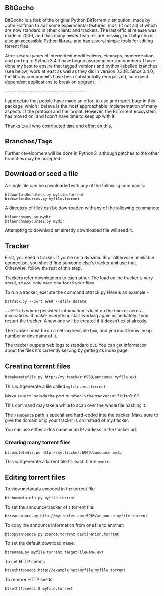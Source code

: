 ## BitGocho

BitGocho is a fork of the original Python BitTorrent distribution, made by
John Hoffman to add some experimental features, most (if not all) of which are
now standard in other clients and trackers. The last official release was made
in 2006, and thus many newer features are missing, but bitgocho is also an
accessible Python library, and has several simple tools for editing torrent
files.

After several years of intermittent modifications, cleanups, modernization, and
porting to Python 3.4, I have begun assigning version numbers. I have done my
best to ensure that tagged versions and python-labelled branches (see below)
work at least as well as they did in version 0.3.18. Since 0.4.0, the library
components have been substantially reorganized, so expect dependent
applications to break on upgrade.

=============================

I appreciate that people have made an effort to use and report bugs in this
package, which I believe is the most approachable implementation of many aspects
of the protocol and file format. However, the BitTorrent ecosystem has moved on,
and I don't have time to keep up with it.

Thanks to all who contributed time and effort on this.

## Branches/Tags

Further development will be done in Python 3, although patches to the other
branches may be accepted.


## Download or seed a file

A single file can be downloaded with any of the following commands:

    btdownloadheadless.py myfile.torrent
    btdownloadcurses.py myfile.torrent

A directory of files can be downloaded with any of the following commands:

    btlaunchmany.py mydir
    btlaunchmanycurses.py mydir

Attempting to download an already downloaded file will seed it.

## Tracker
First, you need a tracker. If you're on a dynamic IP or otherwise 
unreliable connection, you should find someone else's tracker and 
use that. Otherwise, follow the rest of this step.

Trackers refer downloaders to each other. The load on the tracker 
is very small, so you only need one for all your files.

To run a tracker, execute the command bttrack.py Here is an example -

    bttrack.py --port 6969 --dfile dstate

`--dfile` is where persistent information is kept on the tracker across 
invocations. It makes everything start working again immediately if 
you restart the tracker. A new one will be created if it doesn't exist 
already.

The tracker must be on a net-addressible box, and you must know the 
ip number or dns name of it.

The tracker outputs web logs to standard out. You can get information 
about the files it's currently serving by getting its index page. 


## Creating torrent files

    btmakemetafile.py http://my.tracker:6969/announce myfile.ext

This will generate a file called `myfile.ext.torrent`

Make sure to include the port number in the tracker url if it isn't 80.

This command may take a while to scan over the whole file hashing it.

The `/announce` path is special and hard-coded into the tracker. 
Make sure to give the domain or ip your tracker is on instead of 
my.tracker.

You can use either a dns name or an IP address in the tracker url.

### Creating many torrent files

    btcompletedir.py http://my.tracker:6969/announce mydir

This will generate a torrent file for each file in `mydir`.

## Editing torrent files

To view metadata encoded in the torrent file:

    btshowmetainfo.py myfile.torrent

To set the announce tracker of a torrent file:

    btreannounce.py http://mytracker.com:6969/announce myfile.torrent

To copy the announce information from one file to another:

    btcopyannounce.py source.torrent destination.torrent

To set the default download name:

    btrename.py myfile.torrent targetFileName.ext

To set HTTP seeds:

    btsethttpseeds http://example.net/myfile myfile.torrent

To remove HTTP seeds:

    btsethttpseeds 0 myfile.torrent

